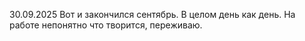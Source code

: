 
30.09.2025
Вот и закончился сентябрь. В целом день как день. На работе непонятно что творится, переживаю.

